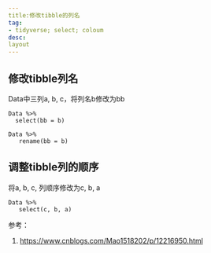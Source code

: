 ```yaml
---
title:修改tibble的列名 
tag:
- tidyverse; select; coloum
desc:
layout
---
```


## 修改tibble列名

Data中三列a, b, c，将列名b修改为bb

```
Data %>%
  select(bb = b)
```
```
Data %>%
   rename(bb = b)
```

## 调整tibble列的顺序

将a, b, c, 列顺序修改为c, b, a

```
Data %>%
   select(c, b, a)
```
参考：
1. https://www.cnblogs.com/Mao1518202/p/12216950.html